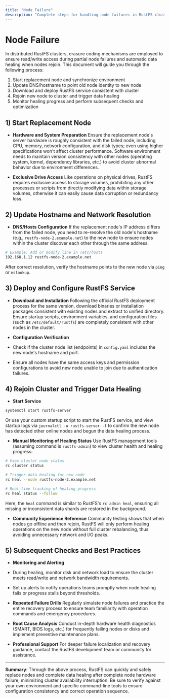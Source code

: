 ```yaml
---
title: "Node Failure"
description: "Complete steps for handling node failures in RustFS clusters. Includes: replacement node hardware preparation, configuration updates, service deployment, rejoining the cluster, data healing, and subsequent checks and best practices."
---
```


# Node Failure

In distributed RustFS clusters, erasure coding mechanisms are employed to ensure read/write access during partial node failures and automatic data healing when nodes rejoin. This document will guide you through the following process:

1. Start replacement node and synchronize environment
2. Update DNS/hostname to point old node identity to new node
3. Download and deploy RustFS service consistent with cluster
4. Rejoin new node to cluster and trigger data healing
5. Monitor healing progress and perform subsequent checks and optimization

## 1) Start Replacement Node

* **Hardware and System Preparation**
 Ensure the replacement node's server hardware is roughly consistent with the failed node, including CPU, memory, network configuration, and disk types; even using higher specifications won't affect cluster performance.
 Software environment needs to maintain version consistency with other nodes (operating system, kernel, dependency libraries, etc.) to avoid cluster abnormal behavior due to environment differences.

* **Exclusive Drive Access**
 Like operations on physical drives, RustFS requires exclusive access to storage volumes, prohibiting any other processes or scripts from directly modifying data within storage volumes, otherwise it can easily cause data corruption or redundancy loss.

## 2) Update Hostname and Network Resolution

* **DNS/Hosts Configuration**
 If the replacement node's IP address differs from the failed node, you need to re-resolve the old node's hostname (e.g., `rustfs-node-2.example.net`) to the new node to ensure nodes within the cluster discover each other through the same address.

 ```bash
 # Example: Add or modify line in /etc/hosts
 192.168.1.12 rustfs-node-2.example.net
 ```

 After correct resolution, verify the hostname points to the new node via `ping` or `nslookup`.

## 3) Deploy and Configure RustFS Service

* **Download and Installation**
 Following the official RustFS deployment process for the same version, download binaries or installation packages consistent with existing nodes and extract to unified directory. Ensure startup scripts, environment variables, and configuration files (such as `/etc/default/rustfs`) are completely consistent with other nodes in the cluster.

* **Configuration Verification**

* Check if the cluster node list (endpoints) in `config.yaml` includes the new node's hostname and port.
* Ensure all nodes have the same access keys and permission configurations to avoid new node unable to join due to authentication failures.

## 4) Rejoin Cluster and Trigger Data Healing

* **Start Service**

 ```bash
 systemctl start rustfs-server
 ```

 Or use your custom startup script to start the RustFS service, and view startup logs via `journalctl -u rustfs-server -f` to confirm the new node has detected other online nodes and begun the data healing process.

* **Manual Monitoring of Healing Status**
 Use RustFS management tools (assuming command is `rustfs-admin`) to view cluster health and healing progress:

 ```bash
 # View cluster node status
 rc cluster status

 # Trigger data healing for new node
 rc heal --node rustfs-node-2.example.net

 # Real-time tracking of healing progress
 rc heal status --follow
 ```

 Here, the `heal` command is similar to RustFS's `rc admin heal`, ensuring all missing or inconsistent data shards are restored in the background.

* **Community Experience Reference**
 Community testing shows that when nodes go offline and then rejoin, RustFS will only perform healing operations on the new node without full cluster rebalancing, thus avoiding unnecessary network and I/O peaks.

## 5) Subsequent Checks and Best Practices

* **Monitoring and Alerting**

* During healing, monitor disk and network load to ensure the cluster meets read/write and network bandwidth requirements.
* Set up alerts to notify operations teams promptly when node healing fails or progress stalls beyond thresholds.

* **Repeated Failure Drills**
 Regularly simulate node failures and practice the entire recovery process to ensure team familiarity with operation commands and emergency procedures.

* **Root Cause Analysis**
 Conduct in-depth hardware health diagnostics (SMART, BIOS logs, etc.) for frequently failing nodes or disks and implement preventive maintenance plans.

* **Professional Support**
 For deeper failure localization and recovery guidance, contact the RustFS development team or community for assistance.

---

**Summary**: Through the above process, RustFS can quickly and safely replace nodes and complete data healing after complete node hardware failure, minimizing cluster availability interruption. Be sure to verify against your own environment and specific command-line tools to ensure configuration consistency and correct operation sequence.
